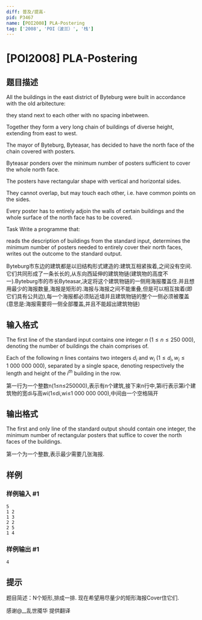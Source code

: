 ```yaml
---
diff: 普及/提高-
pid: P3467
name: [POI2008] PLA-Postering
tag: ['2008', 'POI（波兰）', '栈']
---
```

# [POI2008] PLA-Postering
## 题目描述

All the buildings in the east district of Byteburg were built    in accordance with the old arbitecture:

they stand next to each other with no spacing inbetween.

Together they form a very long chain of buildings of diverse    height, extending from east to west.

The mayor of Byteburg, Byteasar, has decided to have the north face    of the chain covered with posters.

Byteasar ponders over the minimum number of posters sufficient to    cover the whole north face.

The posters have rectangular shape with vertical and horizontal sides.

They cannot overlap, but may touch each other, i.e. have common points    on the sides.

Every poster has to entirely adjoin the walls of certain buildings    and the whole surface of the north face has to be covered.

Task      Write a programme that:

reads the description of buildings from the standard input,                      determines the minimum number of posters needed to entirely cover their north faces,                      writes out the outcome to the standard output.

Byteburg市东边的建筑都是以旧结构形式建造的:建筑互相紧挨着,之间没有空间.它们共同形成了一条长长的,从东向西延伸的建筑物链(建筑物的高度不一).Byteburg市的市长Byteasar,决定将这个建筑物链的一侧用海报覆盖住.并且想用最少的海报数量,海报是矩形的.海报与海报之间不能重叠,但是可以相互挨着(即它们具有公共边),每一个海报都必须贴近墙并且建筑物链的整个一侧必须被覆盖(意思是:海报需要将一侧全部覆盖,并且不能超出建筑物链)

## 输入格式

The first line of the standard input contains one integer $n$ ($1\le n\le 250\ 000$), denoting the number of buildings the chain      comprises of.

Each of the following $n$ lines contains two integers $d_i$ and $w_i$ ($1\le d_i,w_i\le 1\ 000\ 000\ 000$),      separated by a single space, denoting respectively the length and height      of the $i^{th}$ building in the row.

第一行为一个整数n(1≤n≤250000),表示有n个建筑,接下来n行中,第i行表示第i个建筑物的宽di与高wi(1≤di,wi≤1 000 000 000),中间由一个空格隔开

## 输出格式

The first and only line of the standard output should contain one integer,      the minimum number of rectangular posters that suffice to cover the north faces      of the buildings.

第一个为一个整数,表示最少需要几张海报.

## 样例

### 样例输入 #1
```
5
1 2
1 3
2 2
2 5
1 4
```
### 样例输出 #1
```
4
```
## 提示

题目简述：N个矩形,排成一排. 现在希望用尽量少的矩形海报Cover住它们.

感谢@\_\_乱世魇华 提供翻译


